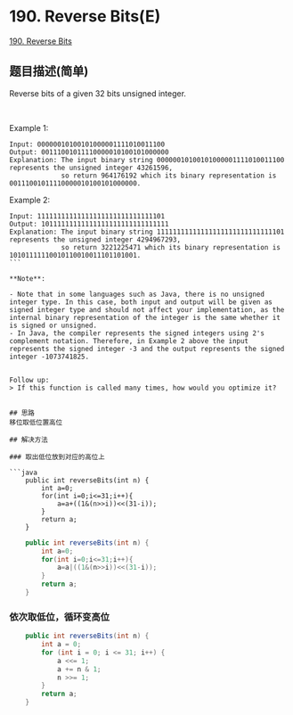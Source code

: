 # 190. Reverse Bits(E)
[190. Reverse Bits](https://leetcode-cn.com/problems/reverse-bits/)

## 题目描述(简单)

Reverse bits of a given 32 bits unsigned integer.

 

Example 1:
```
Input: 00000010100101000001111010011100
Output: 00111001011110000010100101000000
Explanation: The input binary string 00000010100101000001111010011100 represents the unsigned integer 43261596, 
             so return 964176192 which its binary representation is 00111001011110000010100101000000.
```
Example 2:
```
Input: 11111111111111111111111111111101
Output: 10111111111111111111111111111111
Explanation: The input binary string 11111111111111111111111111111101 represents the unsigned integer 4294967293, 
             so return 3221225471 which its binary representation is 10101111110010110010011101101001.
``` 

**Note**:

- Note that in some languages such as Java, there is no unsigned integer type. In this case, both input and output will be given as signed integer type and should not affect your implementation, as the internal binary representation of the integer is the same whether it is signed or unsigned.
- In Java, the compiler represents the signed integers using 2's complement notation. Therefore, in Example 2 above the input represents the signed integer -3 and the output represents the signed integer -1073741825.


Follow up:
> If this function is called many times, how would you optimize it?


## 思路
移位取低位置高位

## 解决方法

### 取出低位放到对应的高位上

```java
    public int reverseBits(int n) {
    	int a=0;
        for(int i=0;i<=31;i++){
            a=a+((1&(n>>i))<<(31-i));
        }
        return a;
    }
```


```java
    public int reverseBits(int n) {
    	int a=0;
        for(int i=0;i<=31;i++){
            a=a|((1&(n>>i))<<(31-i));
        }
        return a;
    }
```

### 依次取低位，循环变高位

```java
    public int reverseBits(int n) {
        int a = 0;
        for (int i = 0; i <= 31; i++) {
            a <<= 1;
            a += n & 1;
            n >>= 1;
        }
        return a;
    }
```

